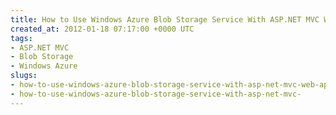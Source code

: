 ```yaml
---
title: How to Use Windows Azure Blob Storage Service With ASP.NET MVC Web Application
created_at: 2012-01-18 07:17:00 +0000 UTC
tags:
- ASP.NET MVC
- Blob Storage
- Windows Azure
slugs:
- how-to-use-windows-azure-blob-storage-service-with-asp-net-mvc-web-application
- how-to-use-windows-azure-blob-storage-service-with-asp-net-mvc-
---
```


